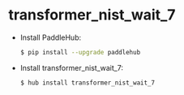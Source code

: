 # transformer_nist_wait_7
* Install PaddleHub: 

    ```bash
    $ pip install --upgrade paddlehub
    ```

* Install transformer_nist_wait_7: 

    ```bash
    $ hub install transformer_nist_wait_7
    ```
